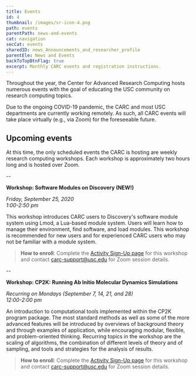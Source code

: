 ```yaml
---
title: Events
id: 4
thumbnail: /images/sr-icon-4.png
path: events
parentPath: news-and-events
cat: navigation
secCat: events
sharedID: news_Announcements_and_researcher_profile
parentEle: News and Events
backToTopBtnFlag: true
excerpt: Monthly CARC events and registration instructions.
---
```


Throughout the year, the Center for Advanced Research Computing hosts numerous events with the goal of educating the USC community on research computing topics.

Due to the ongoing COVID-19 pandemic, the CARC and most USC departments are currently working remotely. As such, all CARC events will take place virtually (e.g., via Zoom) for the foreseeable future.

## Upcoming events

At this time, the only scheduled events the CARC is hosting are weekly research computing workshops. Each workshop is approximately two hours long and is hosted over Zoom.

--

**Workshop: Software Modules on Discovery (NEW!)**  

*Friday, September 25, 2020  
1:00-2:50 pm*  

This workshop introduces CARC users to Discovery's software module system using Lmod, a Lua-based module system. Users will learn how to manage their environment, find software, and load modules. This workshop is recommended for new users and for experienced CARC users who may not be familiar with a module system.

>**How to enroll**: Complete the [Activity Sign-Up page](https://docs.google.com/forms/d/e/1FAIpQLSdqDsvkTP9AsnO82mPzOvztXwp2hSCeD7D82Lt7kjOloe6liA/viewform) for this workshop and contact <carc-support@usc.edu> for Zoom session details.

--

**Workshop: CP2K: Running Ab Initio Molecular Dynamics Simulations**  

*Recurring on Mondays (September 7, 14, 21, and 28)  
12:00-2:00 pm*

An introduction to computational tools implemented within the CP2K program package. The most standard methods as well as some of the more advanced features will be introduced by overviews of background theory and through examples of application, while encouraging modular, flexible, and problem-oriented thinking. Recurring topics in the workshop are the scaling of algorithms, the combination of different levels of theory and of sampling, and tools and strategies for the analysis of results.

>**How to enroll**: Complete the [Activity Sign-Up page](https://docs.google.com/forms/d/e/1FAIpQLSdqDsvkTP9AsnO82mPzOvztXwp2hSCeD7D82Lt7kjOloe6liA/viewform) for this workshop and contact <carc-support@usc.edu> for Zoom session details.
